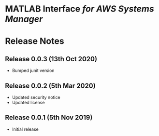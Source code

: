 # MATLAB Interface *for AWS Systems Manager*
# Release Notes

## Release 0.0.3 (13th Oct 2020)
* Bumped junit version

## Release 0.0.2 (5th Mar 2020)
* Updated security notice
* Updated license

## Release 0.0.1 (5th Nov 2019)
* Initial release


[//]: #  (Copyright 2019-2020 The MathWorks, Inc.)

